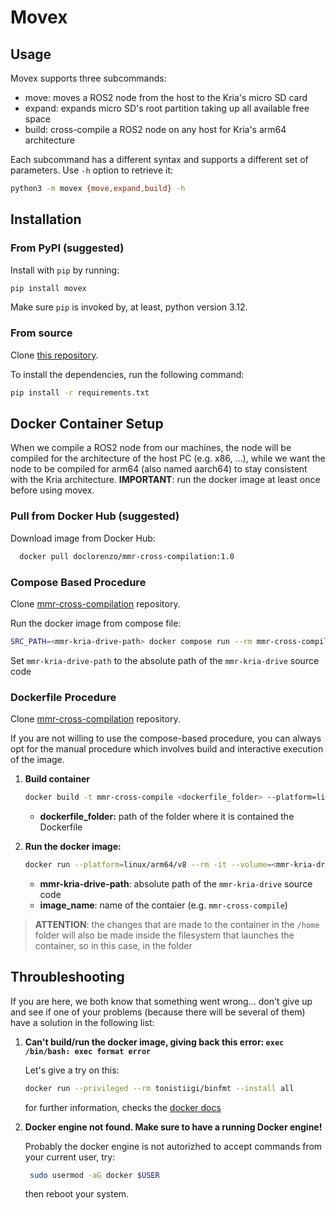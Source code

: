 # Movex

## Usage
Movex supports three subcommands:
 - move: moves a ROS2 node from the host to the Kria's micro SD card
 - expand: expands micro SD's root partition taking up all available free space
 - build: cross-compile a ROS2 node on any host for Kria's arm64 architecture

Each subcommand has a different syntax and supports a different set of parameters.
Use `-h` option to retrieve it:
```bash
python3 -m movex {move,expand,build} -h
```

## Installation
### From PyPI (suggested)
Install with `pip` by running:
```bash
pip install movex
```

Make sure `pip` is invoked by, at least, python version 3.12.

### From source
Clone [this repository](https://github.com/MMR-Electric-Driverless/movex).

To install the dependencies, run the following command:
```bash
pip install -r requirements.txt
```

## Docker Container Setup

When we compile a ROS2 node from our machines, the node will be compiled for the architecture of the host PC (e.g. x86, ...), while we want the node to be compiled for arm64 (also named aarch64) to stay consistent with the Kria architecture. **IMPORTANT**: run the docker image at least once before using movex.

### Pull from Docker Hub (suggested)

Download image from Docker Hub:
```bash 
  docker pull doclorenzo/mmr-cross-compilation:1.0
```

### Compose Based Procedure
Clone [mmr-cross-compilation](https://github.com/doclorenzo/mmr-cross-compilation) repository.

Run the docker image from compose file:
```bash
SRC_PATH=<mmr-kria-drive-path> docker compose run --rm mmr-cross-compile-container
```
   
Set `mmr-kria-drive-path` to the absolute path of the `mmr-kria-drive` source code

### Dockerfile Procedure
Clone [mmr-cross-compilation](https://github.com/doclorenzo/mmr-cross-compilation) repository.

If you are not willing to use the compose-based procedure, you can always opt for the manual procedure which involves build and interactive execution of the image.

1. **Build container**
    ```bash
    docker build -t mmr-cross-compile <dockerfile_folder> --platform=linux/arm64/v8
    ```
   - **dockerfile_folder:** path of the folder where it is contained the Dockerfile
 
 2. **Run the docker image:**
    ```bash
    docker run --platform=linux/arm64/v8 --rm -it --volume=<mmr-kria-drive-path>:/home/mmr-kria-drive <image_name> 

    ```
    - **mmr-kria-drive-path**: absolute path of the `mmr-kria-drive` source code
    - **image_name**: name of the contaier (e.g. `mmr-cross-compile`)

> **ATTENTION**: the changes that are made to the container in the `/home` folder will also be made inside the filesystem that launches the container, so in this case, in the <mmr-kria-drive> folder

## Throubleshooting
If you are here, we both know that something went wrong... don't give up and see if one of your problems (because there will be several of them) have a solution in the following list:

1.  **Can't build/run the docker image, giving back this error: `exec /bin/bash: exec format error `**
    
    Let's give a try on this:

    ```bash 
    docker run --privileged --rm tonistiigi/binfmt --install all 
    ```

    for further information, checks the [docker docs](https://docs.docker.com/build/building/multi-platform/)

2. **Docker engine not found. Make sure to have a running Docker engine!** 
   
   Probably the docker engine is not autorizhed to accept commands from your current user, try:
   ```bash
    sudo usermod -aG docker $USER
   ```
   then reboot your system.

